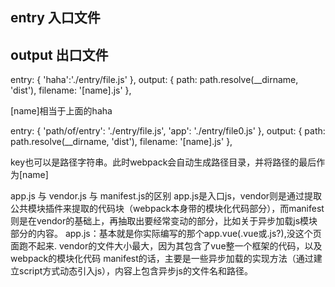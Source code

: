 ## entry 入口文件
## output 出口文件


entry: {
  'haha':'./entry/file.js'
},
output: {
  path: path.resolve(__dirname, 'dist'),
  filename: '[name].js'
},

[name]相当于上面的haha


entry: {
  'path/of/entry': './entry/file.js',
  'app': './entry/file0.js'
},
output: {
  path: path.resolve(__dirname, 'dist'),
  filename: '[name].js'
},

key也可以是路径字符串。此时webpack会自动生成路径目录，并将路径的最后作为[name]

app.js 与 vendor.js 与 manifest.js的区别
app.js是入口js，vendor则是通过提取公共模块插件来提取的代码块（webpack本身带的模块化代码部分），而manifest则是在vendor的基础上，再抽取出要经常变动的部分，比如关于异步加载js模块部分的内容。
app.js：基本就是你实际编写的那个app.vue(.vue或.js?),没这个页面跑不起来.
vendor的文件大小最大，因为其包含了vue整一个框架的代码，以及webpack的模块化代码
manifest的话，主要是一些异步加载的实现方法（通过建立script方式动态引入js），内容上包含异步js的文件名和路径。
